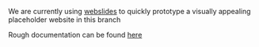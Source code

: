 We are currently using [webslides](https://webslides.tv/) to quickly prototype a visually appealing placeholder website in this branch

Rough documentation can be found [here](https://webslides.tv/demos/components#slide=2)
